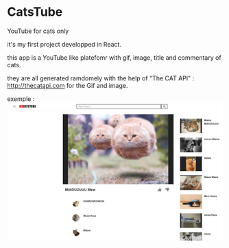 # CatsTube
YouTube for cats only

it's my first project developped in React.

this app is a YouTube like platefomr with gif, image, title and commentary of cats.

they are all generated ramdomely with the help of "The CAT API" : http://thecatapi.com for the Gif and image.

exemple :
![image](Capture.JPG)
